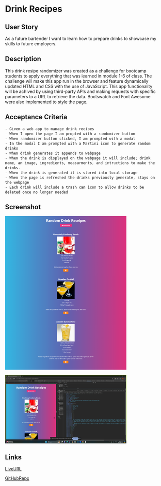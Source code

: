# Drink Recipes

## User Story
As a future bartender I want to learn how to prepare drinks to showcase my skills to future employers.


## Description
 This drink resipe randomizer was created as a challenge for bootcamp students to apply everything that was learned in module 1-6 of class.
 The challenge will make this app run in the browser and feature dynamically updated HTML and CSS with the use of JavaScript. This app functionality will be achived by using 
 third-party APIs and making requests with specific parameters to a URL to retrieve the data. Bootswatch and Font Awesome were also implemented to style the page.


## Acceptance Criteria

    - Given a web app to manage drink recipes
    - When I open the page I am propted with a randomizer button
    - When randomizer button clicked, I am prompted with a modal
    - In the modal I am prompted with a Martini icon to generate random drinks
    - When drink generates it appends to webpage
    - When the drink is displayed on the webpage it will include; drink name, an image, ingredients, measurments, and intructions to make the drinks.
    - When the drink is generated it is stored into local storage
    - When the page is refreshed the drinks previously generate, stays on the webpage
    - Each drink will include a trash can icon to allow drinks to be deleted once no longer needed

## Screenshot

![alttext](./screenshot.png)

![alttext](./Desktop-screenshot.png)



## Links

[LiveURL](https://github.com/meg-an321/drink-recipes)

[GitHubRepo](https://meg-an321.github.io/drink-recipes/)